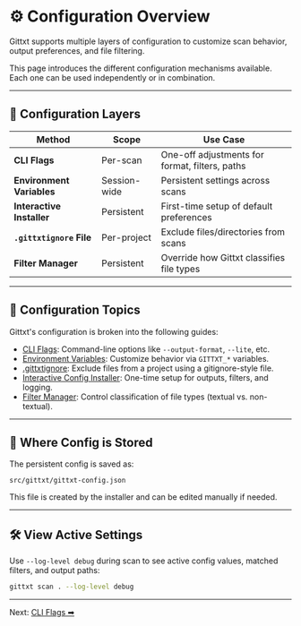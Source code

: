 # ⚙️ Configuration Overview

Gittxt supports multiple layers of configuration to customize scan behavior, output preferences, and file filtering.

This page introduces the different configuration mechanisms available. Each one can be used independently or in combination.

---

## 🔧 Configuration Layers

| Method | Scope | Use Case |
|--------|-------|----------|
| **CLI Flags** | Per-scan | One-off adjustments for format, filters, paths |
| **Environment Variables** | Session-wide | Persistent settings across scans |
| **Interactive Installer** | Persistent | First-time setup of default preferences |
| **`.gittxtignore` File** | Per-project | Exclude files/directories from scans |
| **Filter Manager** | Persistent | Override how Gittxt classifies file types |

---

## 📘 Configuration Topics

Gittxt's configuration is broken into the following guides:

- [CLI Flags](cli-flags.md): Command-line options like `--output-format`, `--lite`, etc.
- [Environment Variables](environment-variables.md): Customize behavior via `GITTXT_*` variables.
- [.gittxtignore](gittxtignore.md): Exclude files from a project using a gitignore-style file.
- [Interactive Config Installer](interactive-config.md): One-time setup for outputs, filters, and logging.
- [Filter Manager](filter-manager.md): Control classification of file types (textual vs. non-textual).

---

## 📁 Where Config is Stored

The persistent config is saved as:

```
src/gittxt/gittxt-config.json
```

This file is created by the installer and can be edited manually if needed.

---

## 🛠 View Active Settings

Use `--log-level debug` during scan to see active config values, matched filters, and output paths:

```bash
gittxt scan . --log-level debug
```

---

Next: [CLI Flags ➡](cli-flags.md)

